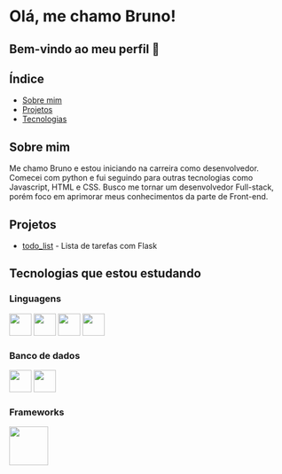 # Olá, me chamo Bruno!
## Bem-vindo ao meu perfil :wave:


## Índice
* [Sobre mim](#sobre-mim)
* [Projetos](#projetos)
* [Tecnologias](#tecnologias-que-estou-estudando)

## Sobre mim
Me chamo Bruno e estou iniciando na carreira como desenvolvedor. Comecei com python e fui seguindo para outras tecnologias como Javascript, HTML e CSS. Busco me tornar um desenvolvedor Full-stack, porém foco em aprimorar meus conhecimentos da parte de Front-end.

## Projetos
* [todo_list](https://github.com/BrunoVieira003/todo_list) - Lista de tarefas com Flask

## Tecnologias que estou estudando
### Linguagens
<img src="https://cdn.jsdelivr.net/gh/devicons/devicon/icons/python/python-original.svg" width="40"/> <img src="https://cdn.jsdelivr.net/gh/devicons/devicon/icons/javascript/javascript-original.svg" width="40"/> <img src="https://cdn.jsdelivr.net/gh/devicons/devicon/icons/html5/html5-original.svg" width="40"/> <img src="https://cdn.jsdelivr.net/gh/devicons/devicon/icons/css3/css3-original.svg" width="40"/>

### Banco de dados
<img src="https://cdn.jsdelivr.net/gh/devicons/devicon/icons/mysql/mysql-original.svg" width="40"/> <img src="https://cdn.jsdelivr.net/gh/devicons/devicon/icons/sqlite/sqlite-original.svg" width="40"/>

### Frameworks
<img src="https://cdn.jsdelivr.net/gh/devicons/devicon/icons/flask/flask-original-wordmark.svg" width="70"/>
